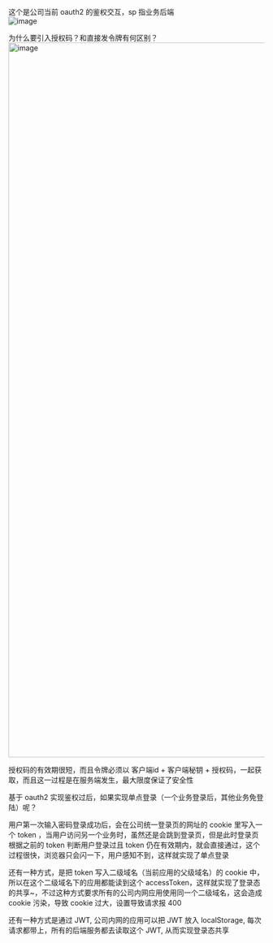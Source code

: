 这个是公司当前 oauth2 的鉴权交互，sp 指业务后端  
![image](https://user-images.githubusercontent.com/43411944/136917698-36d8be57-b495-49d2-a9ce-5a4274181655.png)

为什么要引入授权码？和直接发令牌有何区别？  
<img width="1408" alt="image" src="https://user-images.githubusercontent.com/43411944/172197735-f027c8c5-a85e-43aa-be00-e1b35f2c85c3.png">

授权码的有效期很短，而且令牌必须以 客户端id + 客户端秘钥 + 授权码，一起获取，而且这一过程是在服务端发生，最大限度保证了安全性


基于 oauth2 实现鉴权过后，如果实现单点登录（一个业务登录后，其他业务免登陆）呢？  
   
用户第一次输入密码登录成功后，会在公司统一登录页的网址的 cookie 里写入一个 token ，当用户访问另一个业务时，虽然还是会跳到登录页，但是此时登录页根据之前的 token 判断用户登录过且 token 仍在有效期内，就会直接通过，这个过程很快，浏览器只会闪一下，用户感知不到，这样就实现了单点登录


还有一种方式，是把 token 写入二级域名（当前应用的父级域名）的 cookie 中，所以在这个二级域名下的应用都能读到这个 accessToken，这样就实现了登录态的共享~，不过这种方式要求所有的公司内网应用使用同一个二级域名，这会造成 cookie 污染，导致 cookie 过大，设置导致请求报 400

还有一种方式是通过 JWT, 公司内网的应用可以把 JWT 放入 localStorage, 每次请求都带上，所有的后端服务都去读取这个 JWT, 从而实现登录态共享


